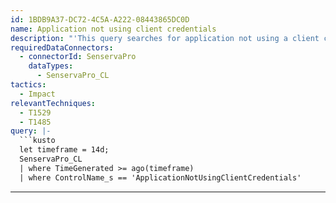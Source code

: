 ```yaml
---
id: 1BDB9A37-DC72-4C5A-A222-08443865DC0D
name: Application not using client credentials
description: "'This query searches for application not using a client certificate or secret is not secure.'    \n"
requiredDataConnectors:
  - connectorId: SenservaPro
    dataTypes:
      - SenservaPro_CL
tactics:
  - Impact
relevantTechniques:
  - T1529
  - T1485
query: |-
  ```kusto
  let timeframe = 14d;
  SenservaPro_CL
  | where TimeGenerated >= ago(timeframe)
  | where ControlName_s == 'ApplicationNotUsingClientCredentials'
  ```
---
```


